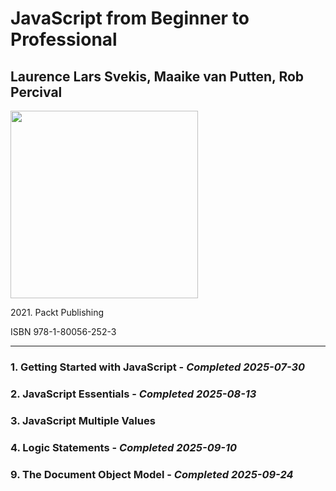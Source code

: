 <h1>JavaScript from Beginner to Professional</h1>
<h2>Laurence Lars Svekis, Maaike van Putten, Rob Percival</h2>
<img src="https://images-na.ssl-images-amazon.com/images/S/compressed.photo.goodreads.com/books/1646712519i/60572373.jpg" height="300px" alt="">
<p>2021. Packt Publishing</p>
<p>ISBN 978-1-80056-252-3</p>
<hr>
<h3>1. Getting Started with JavaScript - <em>Completed 2025-07-30</em></h3>
<h3>2. JavaScript Essentials - <em>Completed 2025-08-13</em></h3>
<h3>3. JavaScript Multiple Values</h3>
<h3>4. Logic Statements - <em>Completed 2025-09-10</em></h3>
<h3>9. The Document Object Model - <em>Completed 2025-09-24</em></h3>
